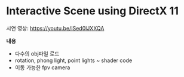 # Interactive Scene using DirectX 11
시연 영상: https://youtu.be/ISed0lJXXQA

**내용**
- 다수의 obj파일 로드
- rotation, phong light, point lights ~ shader code
- 이동 가능한 fpv camera
